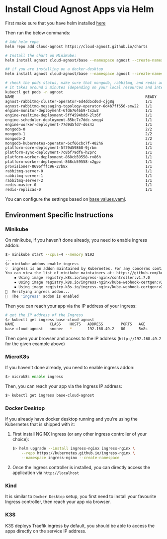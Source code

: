 # Install Cloud Agnost Apps via Helm

First make sure that you have helm installed [here](https://helm.sh/docs/intro/install/)

Then run the below commands:

```bash
# Add helm repo
helm repo add cloud-agnost https://cloud-agnost.github.io/charts

# Install the chart on MiniKube:
helm install agnost cloud-agnost/base --namespace agnost --create-namespace

## if you are installing on a docker-desktop
helm install agnost cloud-agnost/base --namespace agnost --create-namespace --set kubernetes-platform=dockerdesktop

# check the pods status, make sure that mongodb, rabbitmq, and redis are running:
# it takes around 5 minutes (depending on your local resources and internet connection)
kubectl get pods -n agnost
NAME                                                           READY   STATUS    RESTARTS      AGE
agnost-rabbitmq-cluster-operator-6d4dd5cd6d-cjg8q              1/1     Running   0             8m8s
agnost-rabbitmq-messaging-topology-operator-6d4b7ff656-smw22   1/1     Running   0             8m8s
engine-monitor-deployment-6fd67646b9-txzw2                     1/1     Running   0             8m8s
engine-realtime-deployment-5ff4594bdd-2lz6f                    1/1     Running   0             8m8s
engine-scheduler-deployment-85bc7c7ddc-smqq4                   1/1     Running   0             8m8s
engine-worker-deployment-77d9d5fd7-d6s4z                       1/1     Running   0             8m8s
mongodb-0                                                      2/2     Running   0             7m57s
mongodb-1                                                      2/2     Running   0             6m51s
mongodb-2                                                      2/2     Running   0             5m59s
mongodb-kubernetes-operator-6cf66cbc7f-482h6                   1/1     Running   0             8m8s
platform-core-deployment-5f79d59868-9jrbm                      1/1     Running   0             8m8s
platform-sync-deployment-7c8bf79df6-h2prc                      1/1     Running   0             8m8s
platform-worker-deployment-868cb59558-rv86h                    1/1     Running   0             8m8s
platform-worker-deployment-868cb59558-x2gpz                    1/1     Running   0             83s
provisioner-8696fffc96-27b8x                                   1/1     Running   0             8m8s
rabbitmq-server-0                                              1/1     Running   0             7m49s
rabbitmq-server-1                                              1/1     Running   0             7m49s
rabbitmq-server-2                                              1/1     Running   0             7m49s
redis-master-0                                                 1/1     Running   0             8m8s
redis-replicas-0                                               1/1     Running   0             8m8s
```

You can configure the settings based on [base values.yaml](https://github.com/cloud-agnost/charts/blob/master/base/values.yaml).

## Environment Specific Instructions

### Minikube

On minikube, if you haven't done already, you need to enable ingress addon:

```bash
$> minikube start --cpus=4 --memory 8192
...
$> minikube addons enable ingress
💡  ingress is an addon maintained by Kubernetes. For any concerns contact minikube on GitHub.
You can view the list of minikube maintainers at: https://github.com/kubernetes/minikube/blob/master/OWNERS
    ▪ Using image registry.k8s.io/ingress-nginx/controller:v1.7.0
    ▪ Using image registry.k8s.io/ingress-nginx/kube-webhook-certgen:v20230312-helm-chart-4.5.2-28-g66a760794
    ▪ Using image registry.k8s.io/ingress-nginx/kube-webhook-certgen:v20230312-helm-chart-4.5.2-28-g66a760794
🔎  Verifying ingress addon...
🌟  The 'ingress' addon is enabled
```

Then you can reach your app via the IP address of your ingress:

```bash
# get the IP address of the Ingress
$> kubectl get ingress base-cloud-agnost
NAME                CLASS    HOSTS   ADDRESS        PORTS   AGE
base-cloud-agnost   <none>   *       192.168.49.2   80      5m8s
```

Then open your browser and access to the IP address (`http://192.168.49.2` for the given example above)

### MicroK8s

If you haven't done already, you need to enable ingress addon:

```bash
$> microk8s enable ingress
```

Then, you can reach your app via the Ingress IP address:

```bash
$> kubectl get ingress base-cloud-agnost
```

### Docker Desktop

If you already have docker desktop running and you're using the Kubernetes that is shipped with it:

 1. First install NGINX Ingress (or any other ingress controller of your choice):

    ```bash
    $> helm upgrade --install ingress-nginx ingress-nginx \
        --repo https://kubernetes.github.io/ingress-nginx \
        --namespace ingress-nginx --create-namespace
    ```

 2. Once the Ingress controller is installed, you can directly access the application via `http://localhost`

### Kind

It is similar to `Docker Desktop` setup, you first need to install your favourite Ingress controller, then reach your app via browser.

### K3S

K3S deploys Traefik ingress by default, you should be able to access the apps directly on the service IP address.
